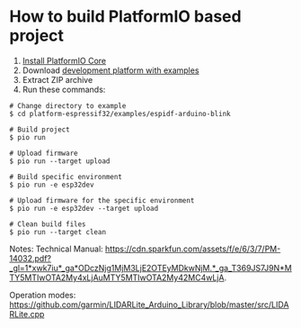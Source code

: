 # How to build PlatformIO based project

1. [Install PlatformIO Core](https://docs.platformio.org/page/core.html)
2. Download [development platform with examples](https://github.com/platformio/platform-espressif32/archive/develop.zip)
3. Extract ZIP archive
4. Run these commands:

```shell
# Change directory to example
$ cd platform-espressif32/examples/espidf-arduino-blink

# Build project
$ pio run

# Upload firmware
$ pio run --target upload

# Build specific environment
$ pio run -e esp32dev

# Upload firmware for the specific environment
$ pio run -e esp32dev --target upload

# Clean build files
$ pio run --target clean
```

Notes:
Technical Manual:
https://cdn.sparkfun.com/assets/f/e/6/3/7/PM-14032.pdf?_gl=1*xwk7iu*_ga*ODczNjg1MjM3LjE2OTEyMDkwNjM.*_ga_T369JS7J9N*MTY5MTIwOTA2My4xLjAuMTY5MTIwOTA2My42MC4wLjA.

Operation modes:
https://github.com/garmin/LIDARLite_Arduino_Library/blob/master/src/LIDARLite.cpp
